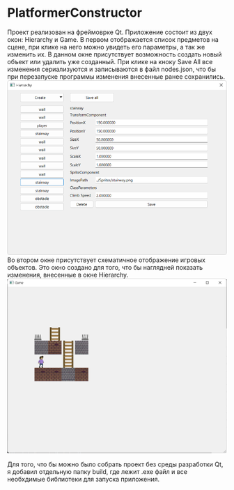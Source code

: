 # PlatformerConstructor
Проект реализован на фреймоврке Qt.
Приложение состоит из двух окон: Hierarchy и Game.
В первом отображается список предметов на сцене, при клике на него можно увидеть его параметры, а так же изменить их.
В данном окне присутствует возможность создать новый объект или удалить уже созданный.
При клике на кноку Save All все изменения сериализуются и записываются в файл nodes.json, что бы при перезапуске программы изменения внесенные ранее сохранились.
![screen](https://github.com/SongToSoft/PlatformerConstructor/blob/main/Screens/hierarchy%20screen.png)
Во втором окне присутствует схематичное отображение игровых объектов. Это окно создано для того, что бы наглядней показать изменения, внесенные в окне Hierarchy.
![screen](https://github.com/SongToSoft/PlatformerConstructor/blob/main/Screens/game%20screen.png)

Для того, что бы можно было собрать проект без среды разработки Qt, я добавил отдельную папку build, где лежит .exe файл и все необхдимые библиотеки для запуска приложения.

